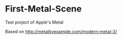 # First-Metal-Scene

Test project of Apple's Metal

Based on http://metalbyexample.com/modern-metal-2/
